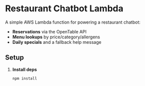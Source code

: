# Restaurant Chatbot Lambda

A simple AWS Lambda function for powering a restaurant chatbot:
- **Reservations** via the OpenTable API
- **Menu lookups** by price/category/allergens
- **Daily specials** and a fallback help message

## Setup

1. **Install deps**  
   ```bash
   npm install
